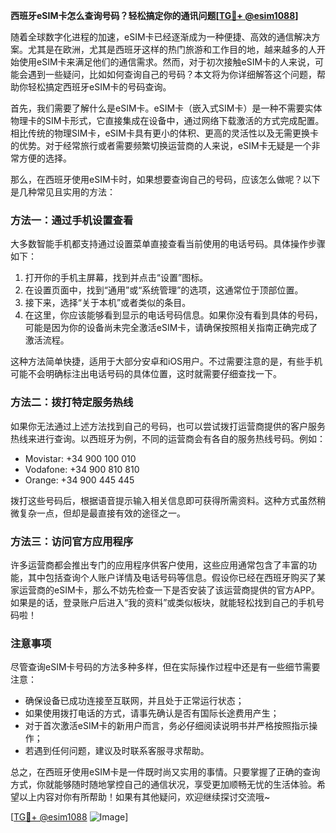 **西班牙eSIM卡怎么查询号码？轻松搞定你的通讯问题[[TG💪+ @esim1088](https://t.me/s/esim1088)]**

随着全球数字化进程的加速，eSIM卡已经逐渐成为一种便捷、高效的通信解决方案。尤其是在欧洲，尤其是西班牙这样的热门旅游和工作目的地，越来越多的人开始使用eSIM卡来满足他们的通信需求。然而，对于初次接触eSIM卡的人来说，可能会遇到一些疑问，比如如何查询自己的号码？本文将为你详细解答这个问题，帮助你轻松搞定西班牙eSIM卡的号码查询。

首先，我们需要了解什么是eSIM卡。eSIM卡（嵌入式SIM卡）是一种不需要实体物理卡的SIM卡形式，它直接集成在设备中，通过网络下载激活的方式完成配置。相比传统的物理SIM卡，eSIM卡具有更小的体积、更高的灵活性以及无需更换卡的优势。对于经常旅行或者需要频繁切换运营商的人来说，eSIM卡无疑是一个非常方便的选择。

那么，在西班牙使用eSIM卡时，如果想要查询自己的号码，应该怎么做呢？以下是几种常见且实用的方法：

### 方法一：通过手机设置查看

大多数智能手机都支持通过设置菜单直接查看当前使用的电话号码。具体操作步骤如下：

1. 打开你的手机主屏幕，找到并点击“设置”图标。
2. 在设置页面中，找到“通用”或“系统管理”的选项，这通常位于顶部位置。
3. 接下来，选择“关于本机”或者类似的条目。
4. 在这里，你应该能够看到显示的电话号码信息。如果你没有看到具体的号码，可能是因为你的设备尚未完全激活eSIM卡，请确保按照相关指南正确完成了激活流程。

这种方法简单快捷，适用于大部分安卓和iOS用户。不过需要注意的是，有些手机可能不会明确标注出电话号码的具体位置，这时就需要仔细查找一下。

### 方法二：拨打特定服务热线

如果你无法通过上述方法找到自己的号码，也可以尝试拨打运营商提供的客户服务热线来进行查询。以西班牙为例，不同的运营商会有各自的服务热线号码。例如：

- Movistar: +34 900 100 010
- Vodafone: +34 900 810 810
- Orange: +34 900 445 445

拨打这些号码后，根据语音提示输入相关信息即可获得所需资料。这种方式虽然稍微复杂一点，但却是最直接有效的途径之一。

### 方法三：访问官方应用程序

许多运营商都会推出专门的应用程序供客户使用，这些应用通常包含了丰富的功能，其中包括查询个人账户详情及电话号码等信息。假设你已经在西班牙购买了某家运营商的eSIM卡，那么不妨先检查一下是否安装了该运营商提供的官方APP。如果是的话，登录账户后进入“我的资料”或类似板块，就能轻松找到自己的手机号码啦！

### 注意事项

尽管查询eSIM卡号码的方法多种多样，但在实际操作过程中还是有一些细节需要注意：

- 确保设备已成功连接至互联网，并且处于正常运行状态；
- 如果使用拨打电话的方式，请事先确认是否有国际长途费用产生；
- 对于首次激活eSIM卡的新用户而言，务必仔细阅读说明书并严格按照指示操作；
- 若遇到任何问题，建议及时联系客服寻求帮助。

总之，在西班牙使用eSIM卡是一件既时尚又实用的事情。只要掌握了正确的查询方式，你就能够随时随地掌控自己的通信状况，享受更加顺畅无忧的生活体验。希望以上内容对你有所帮助！如果有其他疑问，欢迎继续探讨交流哦~

[[TG💪+ @esim1088](https://t.me/s/esim1088) ![Image](https://i.postimg.cc/4NQfJmqS/Snipaste-2025-05-13-00-14-12.png)]